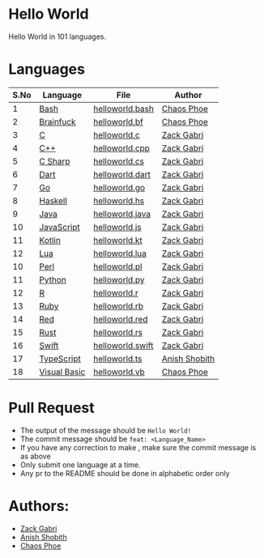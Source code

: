 # Hello World
Hello World in 101 languages.

# Languages


| S.No  | Language                                                                  | File                                      | Author
| ----- | ------------------------------------------------------------------------- | ----------------------------------------- | -----------------------------------------------------|
|   1   | [Bash](https://en.wikipedia.org/wiki/Bash_(Unix_shell))                   | [helloworld.bash](helloworld.bash)        | [Chaos Phoe](https://github.com/ChaosPhoe)           |                      |
|   2   | [Brainfuck](https://en.wikipedia.org/wiki/Brainfuck)                      | [helloworld.bf](helloworld.bf)            | [Chaos Phoe](https://github.com/ChaosPhoe)           |
|   3   | [C](https://en.wikipedia.org/wiki/C_(programming_language))               | [helloworld.c](helloworld.c)              | [Zack Gabri](https://github.com/ZackGabri)           |
|   4   | [C++](https://en.wikipedia.org/wiki/C%2B%2B)                              | [helloworld.cpp](helloworld.cpp)          | [Zack Gabri](https://github.com/ZackGabri)           |
|   5   | [C Sharp](https://en.wikipedia.org/wiki/C_Sharp_(programming_language))   | [helloworld.cs](helloworld.cs)            | [Zack Gabri](https://github.com/ZackGabri)           |
|   6   | [Dart](https://en.wikipedia.org/wiki/Dart_(programming_language))         | [helloworld.dart](helloworld.dart)        | [Zack Gabri](https://github.com/ZackGabri)           |
|   7   | [Go](https://en.wikipedia.org/wiki/Go_(programming_language))             | [helloworld.go](helloworld.go)            | [Zack Gabri](https://github.com/ZackGabri)           |
|   8   | [Haskell](https://en.wikipedia.org/wiki/Haskell_(programming_language))   | [helloworld.hs](helloworld.hs)            | [Zack Gabri](https://github.com/ZackGabri)           |
|   9   | [Java](https://en.wikipedia.org/wiki/Java_(programming_language))         | [helloworld.java](helloworld.java)        | [Zack Gabri](https://github.com/ZackGabri)           |
|   10  | [JavaScript](https://en.wikipedia.org/wiki/JavaScript)                    | [helloworld.js](helloworld.js)            | [Zack Gabri](https://github.com/ZackGabri)           |
|   11  | [Kotlin](https://en.wikipedia.org/wiki/Kotlin_(programming_language))     | [helloworld.kt](helloworld.kt)            | [Zack Gabri](https://github.com/ZackGabri)           |
|   12  | [Lua](https://en.wikipedia.org/wiki/Lua_(programming_language))           | [helloworld.lua](helloworld.lua)          | [Zack Gabri](https://github.com/ZackGabri)           |
|   10  | [Perl](https://en.wikipedia.org/wiki/Perl)                                | [helloworld.pl](helloworld.pl)            | [Zack Gabri](https://github.com/ZackGabri)           |
|   11  | [Python](https://en.wikipedia.org/wiki/Python_(programming_language))     | [helloworld.py](helloworld.py)            | [Zack Gabri](https://github.com/ZackGabri)           |
|   12  | [R](https://en.wikipedia.org/wiki/R_(programming_language))               | [helloworld.r](helloworld.r)              | [Zack Gabri](https://github.com/ZackGabri)           |
|   13  | [Ruby](https://en.wikipedia.org/wiki/Ruby_(programming_language))         | [helloworld.rb](helloworld.rb)            | [Zack Gabri](https://github.com/ZackGabri)           |
|   14  | [Red](https://en.wikipedia.org/wiki/Red_(programming_language))           | [helloworld.red](helloworld.red)          | [Zack Gabri](https://github.com/ZackGabri)           |
|   15  | [Rust](https://en.wikipedia.org/wiki/Rust_(programming_language))         | [helloworld.rs](helloworld.rs)            | [Zack Gabri](https://github.com/ZackGabri)           |
|   16  | [Swift](https://en.wikipedia.org/wiki/Swift_(programming_language))       | [helloworld.swift](helloworld.swift)      | [Zack Gabri](https://github.com/ZackGabri)           |
|   17  | [TypeScript](https://en.wikipedia.org/wiki/TypeScript)                    | [helloworld.ts](helloworld.ts)            | [Anish Shobith](https://github.com/Anish-Shobith)    |
|   18  | [Visual Basic](https://en.wikipedia.org/wiki/Visual_Basic)                | [helloworld.vb](helloworld.vb)            | [Chaos Phoe](https://github.com/ChaosPhoe)           |

# Pull Request
* The output of the message should be `Hello World!`
* The commit message should be `feat: <Language_Name>`
* If you have any correction to make , make sure the commit message is as above
* Only submit one language at a time.
* Any pr to the README should be done in alphabetic order only


# Authors: 
- [Zack Gabri](https://github.com/ZackGabri)
- [Anish Shobith](https://github.com/Anish-Shobith)
- [Chaos Phoe](https://github.com/ChaosPhoe)
